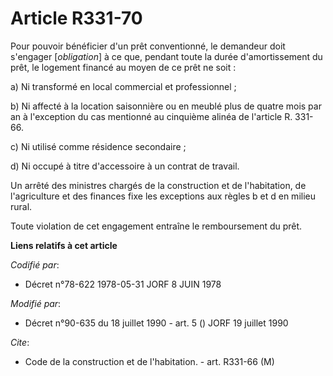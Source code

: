 # Article R331-70

Pour pouvoir bénéficier d'un prêt conventionné, le demandeur doit s'engager [*obligation*] à ce que, pendant toute la durée
d'amortissement du prêt, le logement financé au moyen de ce prêt ne soit :

a) Ni transformé en local commercial et professionnel ;

b) Ni affecté à la location saisonnière ou en meublé plus de quatre mois par an à l'exception du cas mentionné au cinquième
alinéa de l'article R. 331-66.

c) Ni utilisé comme résidence secondaire ;

d) Ni occupé à titre d'accessoire à un contrat de travail.

Un arrêté des ministres chargés de la construction et de l'habitation, de l'agriculture et des finances fixe les exceptions
aux règles b et d en milieu rural.

Toute violation de cet engagement entraîne le remboursement du prêt.

**Liens relatifs à cet article**

_Codifié par_:

  - Décret n°78-622 1978-05-31 JORF 8 JUIN 1978

_Modifié par_:

  - Décret n°90-635 du 18 juillet 1990 - art. 5 () JORF 19 juillet 1990

_Cite_:

  - Code de la construction et de l'habitation. - art. R331-66 (M)
